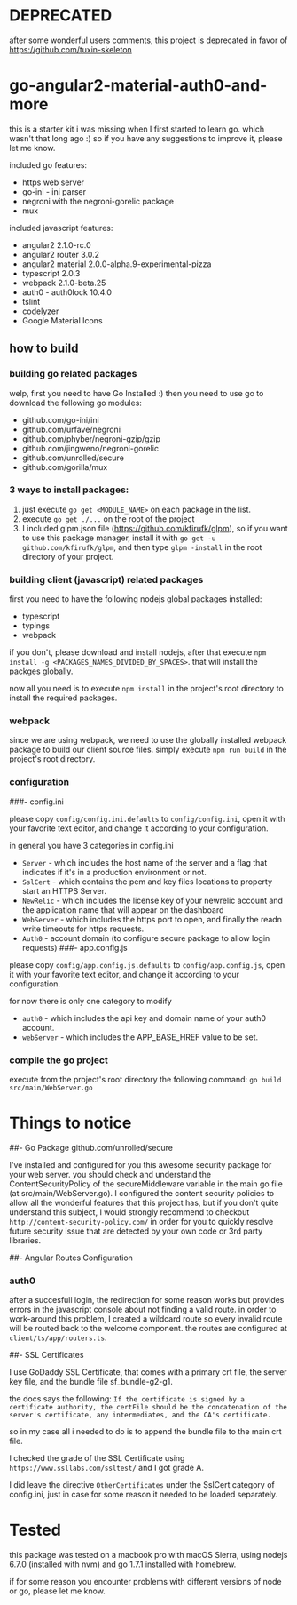 # DEPRECATED

after some wonderful users comments, 
this project is deprecated in favor of https://github.com/tuxin-skeleton

# go-angular2-material-auth0-and-more

this is a starter kit i was missing when I first started to learn go.
which wasn't that long ago :) so if you have any suggestions to improve it, 
please let me know.

included go features:

- https web server
- go-ini - ini parser
- negroni with the negroni-gorelic package
- mux

included javascript features:

* angular2 2.1.0-rc.0
* angular2 router 3.0.2
* angular2 material 2.0.0-alpha.9-experimental-pizza
* typescript 2.0.3
* webpack 2.1.0-beta.25
* auth0 - auth0lock 10.4.0
* tslint
* codelyzer
* Google Material Icons

## how to build

### building go related packages

welp, first you need to have Go Installed :) then you need to use go to download the following go modules:

- github.com/go-ini/ini
- github.com/urfave/negroni
- github.com/phyber/negroni-gzip/gzip
- github.com/jingweno/negroni-gorelic
- github.com/unrolled/secure
- github.com/gorilla/mux


### 3 ways to install packages:

1. just execute `go get <MODULE_NAME>` on each package in the list.
2. execute `go get ./...` on the root of the project
3. I included glpm.json file (https://github.com/kfirufk/glpm), so if you want to use this package manager, 
install it with `go get -u github.com/kfirufk/glpm`, and then type `glpm -install` in the root directory of your project.

### building client (javascript) related packages

first you need to have the following nodejs global packages installed:

- typescript
- typings
- webpack

if you don't, please download and install nodejs, after that execute `npm install -g <PACKAGES_NAMES_DIVIDED_BY_SPACES>`. that will install the packges globally.

now all you need is to execute `npm install` in the project's root directory to install the required packages.

### webpack
since we are using webpack, we need to use the globally installed webpack package to build our client source files.
simply execute `npm run build` in the project's root directory.

### configuration

###- config.ini

please copy `config/config.ini.defaults` to `config/config.ini`, open it with your favorite text editor, and change it according to your configuration.

in general you have 3 categories in config.ini

- `Server` - which includes the host name of the server and a flag that indicates if it's in a production environment or not.
- `SslCert` - which contains the pem and key files locations to property start an HTTPS Server.
- `NewRelic` - which includes the license key of your newrelic account and the application name that will appear on the dashboard
- `WebServer` - which includes the https port to open, and finally the readn write timeouts for https requests.
- `Auth0` - account domain (to configure secure package to allow login requests)
###- app.config.js

please copy `config/app.config.js.defaults` to `config/app.config.js`, open it with your favorite text editor, and change it according to your configuration.  

for now there is only one category to modify

- `auth0` - which includes the api key and domain name of your auth0 account.
- `webServer` - which includes the APP_BASE_HREF value to be set.

### compile the go project

execute from the project's root directory the following command: `go build src/main/WebServer.go`

# Things to notice

##-  Go Package github.com/unrolled/secure

I've installed and configured for you this awesome security package for your web server.
you should check and understand the ContentSecurityPolicy of the secureMiddleware variable in the main go file (at src/main/WebServer.go).
I configured the content security policies to allow all the wonderful features that this project has, but if you don't quite understand this subject,
I would strongly recommend to checkout `http://content-security-policy.com/` in order for you to quickly resolve future security issue
that are detected by your own code or 3rd party libraries.

##- Angular Routes Configuration

### auth0
after a succesfull login, the redirection for some reason works but provides errors in the javascript console about not finding a valid route.
in order to work-around this problem, I created a wildcard route so every invalid route will be routed back to the
welcome component. the routes are configured at `client/ts/app/routers.ts`.

##- SSL Certificates

I use GoDaddy SSL Certificate, that comes with a primary crt file, the server key file, and the bundle file sf_bundle-g2-g1.

the docs says the following: `If the certificate is signed by a certificate authority, the certFile should be the concatenation of the server's certificate, any intermediates, and the CA's certificate.`

so in my case all i needed to do is to append the bundle file to the main crt file.

I checked the grade of the SSL Certificate using `https://www.ssllabs.com/ssltest/` and I got grade A.

I did leave the directive `OtherCertificates` under the SslCert category of config.ini, just in case for some reason it needed to be loaded separately.

# Tested

this package was tested on a macbook pro  with macOS Sierra, using nodejs 6.7.0 (installed with nvm) and go 1.7.1 installed with homebrew.

if for some reason you encounter problems with different versions of node or go, please let me know.

